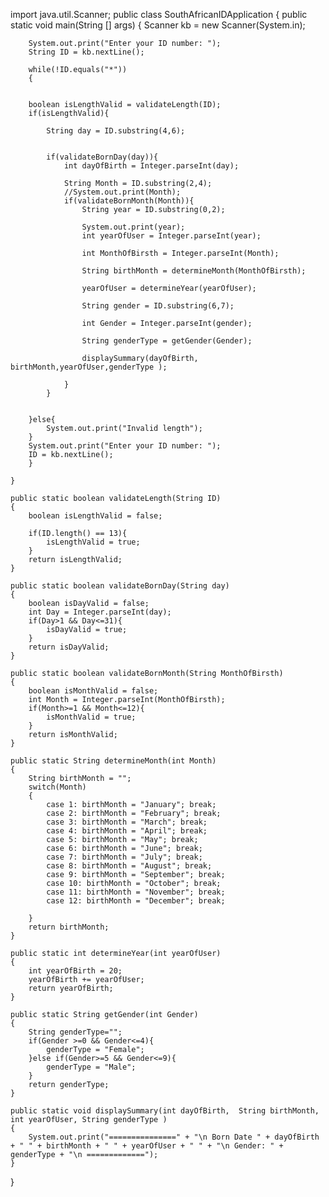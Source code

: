 

import java.util.Scanner;
public class SouthAfricanIDApplication
{
	public static void main(String [] args)
	{
		Scanner kb = new Scanner(System.in);
		
		System.out.print("Enter your ID number: ");
		String ID = kb.nextLine();
		
		while(!ID.equals("*"))
		{
			
		
		boolean isLengthValid = validateLength(ID);
		if(isLengthValid){
		
			String day = ID.substring(4,6);
			
			
			if(validateBornDay(day)){
				int dayOfBirth = Integer.parseInt(day);
				
				String Month = ID.substring(2,4);
				//System.out.print(Month);
				if(validateBornMonth(Month)){
					String year = ID.substring(0,2);
					
					System.out.print(year);
					int yearOfUser = Integer.parseInt(year);
					
					int MonthOfBirsth = Integer.parseInt(Month);
					
					String birthMonth = determineMonth(MonthOfBirsth);
					
					yearOfUser = determineYear(yearOfUser);
					
					String gender = ID.substring(6,7);
					
					int Gender = Integer.parseInt(gender);
					
					String genderType = getGender(Gender);
					
					displaySummary(dayOfBirth, birthMonth,yearOfUser,genderType );
					
				}
			}
	
			
		}else{
			System.out.print("Invalid length");
		}
		System.out.print("Enter your ID number: ");
		ID = kb.nextLine();
		}
		
	}
	
	public static boolean validateLength(String ID)
	{
		boolean isLengthValid = false;
		
		if(ID.length() == 13){
			isLengthValid = true;
		}
		return isLengthValid;
	}
	
	public static boolean validateBornDay(String day)
	{
		boolean isDayValid = false;
		int Day = Integer.parseInt(day);
		if(Day>1 && Day<=31){
			isDayValid = true;
		}
		return isDayValid;
	}
	
	public static boolean validateBornMonth(String MonthOfBirsth)
	{
		boolean isMonthValid = false;
		int Month = Integer.parseInt(MonthOfBirsth);
		if(Month>=1 && Month<=12){
			isMonthValid = true;
		}
		return isMonthValid;
	}
	
	public static String determineMonth(int Month)
	{
		String birthMonth = "";
		switch(Month)
		{
			case 1: birthMonth = "January"; break;
			case 2: birthMonth = "February"; break;
			case 3: birthMonth = "March"; break;
			case 4: birthMonth = "April"; break;
			case 5: birthMonth = "May"; break;
			case 6: birthMonth = "June"; break;
			case 7: birthMonth = "July"; break;
			case 8: birthMonth = "August"; break;
			case 9: birthMonth = "September"; break;
			case 10: birthMonth = "October"; break;
			case 11: birthMonth = "November"; break;
			case 12: birthMonth = "December"; break;
			
		}
		return birthMonth;
	}
	
	public static int determineYear(int yearOfUser)
	{
		int yearOfBirth = 20;
		yearOfBirth += yearOfUser;
		return yearOfBirth;
	}
	
	public static String getGender(int Gender)
	{
		String genderType="";
		if(Gender >=0 && Gender<=4){
			genderType = "Female";
		}else if(Gender>=5 && Gender<=9){
			genderType = "Male";
		}
		return genderType;
	}
	
	public static void displaySummary(int dayOfBirth,  String birthMonth, int yearOfUser, String genderType )
	{
		System.out.print("===============" + "\n Born Date " + dayOfBirth + " " + birthMonth + " " + yearOfUser + " " + "\n Gender: " + genderType + "\n =============");
	}


}
